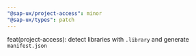 ```yaml
---
"@sap-ux/project-access": minor
"@sap-ux/types": patch
---
```


feat(project-access): detect libraries with `.library` and generate `manifest.json`
